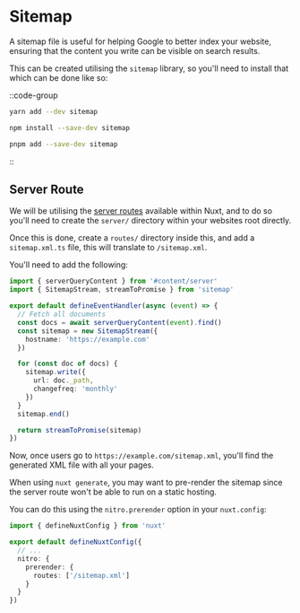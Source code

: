 # Sitemap

A sitemap file is useful for helping Google to better index your website, ensuring that the content you write can be visible on search results.

This can be created utilising the `sitemap` library, so you'll need to install that which can be done like so:

::code-group
  ```bash [yarn]
  yarn add --dev sitemap
  ```
  ```bash [npm]
  npm install --save-dev sitemap
  ```
  ```bash [pnpm]
  pnpm add --save-dev sitemap
  ```
::

## Server Route

We will be utilising the [server routes](https://v3.nuxtjs.org/guide/features/server-routes) available within Nuxt, and to do so you'll need to create the `server/` directory within your websites root directly.

Once this is done, create a `routes/` directory inside this, and add a `sitemap.xml.ts` file, this will translate to `/sitemap.xml`.

You'll need to add the following:

```ts [server/routes/sitemap.xml.ts]
import { serverQueryContent } from '#content/server'
import { SitemapStream, streamToPromise } from 'sitemap'

export default defineEventHandler(async (event) => {
  // Fetch all documents
  const docs = await serverQueryContent(event).find()
  const sitemap = new SitemapStream({
    hostname: 'https://example.com'
  })

  for (const doc of docs) {
    sitemap.write({
      url: doc._path,
      changefreq: 'monthly'
    })
  }
  sitemap.end()

  return streamToPromise(sitemap)
})
```

Now, once users go to `https://example.com/sitemap.xml`, you'll find the generated XML file with all your pages.

When using `nuxt generate`, you may want to pre-render the sitemap since the server route won't be able to run on a static hosting.

You can do this using the `nitro.prerender` option in your `nuxt.config`:

```ts [nuxt.config.ts]
import { defineNuxtConfig } from 'nuxt'

export default defineNuxtConfig({
  // ...
  nitro: {
    prerender: {
      routes: ['/sitemap.xml']
    }
  }
})
```
